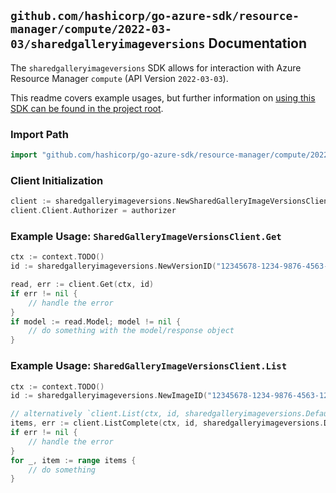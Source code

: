 
## `github.com/hashicorp/go-azure-sdk/resource-manager/compute/2022-03-03/sharedgalleryimageversions` Documentation

The `sharedgalleryimageversions` SDK allows for interaction with Azure Resource Manager `compute` (API Version `2022-03-03`).

This readme covers example usages, but further information on [using this SDK can be found in the project root](https://github.com/hashicorp/go-azure-sdk/tree/main/docs).

### Import Path

```go
import "github.com/hashicorp/go-azure-sdk/resource-manager/compute/2022-03-03/sharedgalleryimageversions"
```


### Client Initialization

```go
client := sharedgalleryimageversions.NewSharedGalleryImageVersionsClientWithBaseURI("https://management.azure.com")
client.Client.Authorizer = authorizer
```


### Example Usage: `SharedGalleryImageVersionsClient.Get`

```go
ctx := context.TODO()
id := sharedgalleryimageversions.NewVersionID("12345678-1234-9876-4563-123456789012", "locationValue", "sharedGalleryValue", "imageValue", "versionValue")

read, err := client.Get(ctx, id)
if err != nil {
	// handle the error
}
if model := read.Model; model != nil {
	// do something with the model/response object
}
```


### Example Usage: `SharedGalleryImageVersionsClient.List`

```go
ctx := context.TODO()
id := sharedgalleryimageversions.NewImageID("12345678-1234-9876-4563-123456789012", "locationValue", "sharedGalleryValue", "imageValue")

// alternatively `client.List(ctx, id, sharedgalleryimageversions.DefaultListOperationOptions())` can be used to do batched pagination
items, err := client.ListComplete(ctx, id, sharedgalleryimageversions.DefaultListOperationOptions())
if err != nil {
	// handle the error
}
for _, item := range items {
	// do something
}
```

